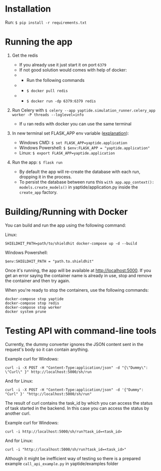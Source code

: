 # Installation
Run: ```$ pip install -r requirements.txt```

# Running the app
1. Get the redis
   * If you already use it just start it on port ```6379```
   * If not good solution would comes with help of docker:
   * * Run the following commands
   * * ```$ docker pull redis```
   * * ```$ docker run -dp 6379:6379 redis```

2. Run Celery with ```$ celery --app yaptide.simulation_runner.celery_app worker -P threads --loglevel=info```
   * If u ran redis with docker you can use the same terminal
   
3. In new terminal set FLASK_APP env variable ([explanation](https://flask.palletsprojects.com/en/2.0.x/cli/)):
   * Windows CMD: ```$ set FLASK_APP=yaptide.application```
   * Windows Powershell: ```$ $env:FLASK_APP = "yaptide.application"```
   * Linux: ```$ export FLASK_APP=yaptide.application```

4. Run the app: ```$ flask run```
   * By default the app will re-create the database with each run, dropping it in the process. 
   * To persist the database between runs this ```with app.app_context():
        models.create_models()``` in yaptide/application.py inside the ```create_app``` factory.

# Building/Running with Docker

You can build and run the app using the following command:

Linux:
```shell
SHIELDHIT_PATH=path/to/shieldhit docker-compose up -d --build
```

Windows Powershell:
```shell
$env:SHIELDHIT_PATH = "path.to.shieldhit"
```

Once it's running, the app will be available at [http://localhost:5000](http://localhost:5000). If you get an error saying the container name is already in use, stop and remove the container and then try again.

When you're ready to stop the containers, use the following commands:

```shell
docker-compose stop yaptide
docker-compose stop redis
docker-compose stop worker
docker system prune
```

# Testing API with command-line tools

Currently, the dummy converter ignores the JSON content sent in the request's body so it can contain anything.

Example curl for Windows:
```shell
curl -i -X POST -H "Content-Type:application/json" -d "{\"Dummy\": \"Curl\" }" http://localhost:5000/sh/run
```

And for Linux:
```shell
curl -i -X POST -H "Content-Type:application/json" -d '{"Dummy": "Curl" }' "http://localhost:5000/sh/run"
```

The result of curl contains the task_id by which you can access the status of task started in the backend. In this case you can access the status by another curl.

Example curl for Windows:
```shell
curl -i http://localhost:5000/sh/run?task_id=<task_id>
```

And for Linux:
```shell
curl -i "http://localhost:5000/sh/run?task_id=<task_id>"
```

Although it might be inefficient way of testing so there is a prepared example ```call_api_example.py``` in yaptide/examples folder